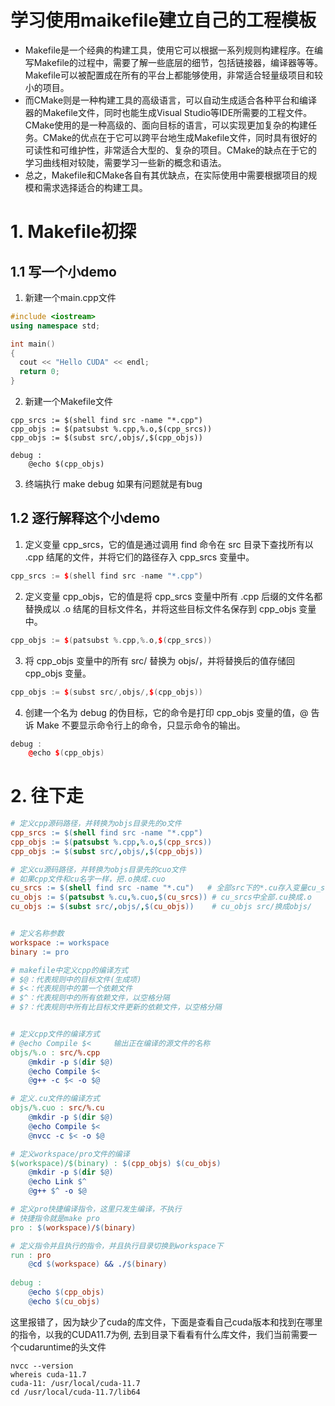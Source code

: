 # 学习使用maikefile建立自己的工程模板
- Makefile是一个经典的构建工具，使用它可以根据一系列规则构建程序。在编写Makefile的过程中，需要了解一些底层的细节，包括链接器，编译器等等。Makefile可以被配置成在所有的平台上都能够使用，非常适合轻量级项目和较小的项目。
- 而CMake则是一种构建工具的高级语言，可以自动生成适合各种平台和编译器的Makefile文件，同时也能生成Visual Studio等IDE所需要的工程文件。CMake使用的是一种高级的、面向目标的语言，可以实现更加复杂的构建任务。CMake的优点在于它可以跨平台地生成Makefile文件，同时具有很好的可读性和可维护性，非常适合大型的、复杂的项目。CMake的缺点在于它的学习曲线相对较陡，需要学习一些新的概念和语法。
- 总之，Makefile和CMake各自有其优缺点，在实际使用中需要根据项目的规模和需求选择适合的构建工具。
# 1. Makefile初探
## 1.1 写一个小demo
1. 新建一个main.cpp文件
```cpp
#include <iostream>
using namespace std;

int main()
{
  cout << "Hello CUDA" << endl;
  return 0;
}
```
2. 新建一个Makefile文件
```
cpp_srcs := $(shell find src -name "*.cpp")
cpp_objs := $(patsubst %.cpp,%.o,$(cpp_srcs))
cpp_objs := $(subst src/,objs/,$(cpp_objs))

debug :
	@echo $(cpp_objs)
```
3. 终端执行 make debug 如果有问题就是有bug

## 1.2 逐行解释这个小demo
1. 定义变量 cpp_srcs，它的值是通过调用 find 命令在 src 目录下查找所有以 .cpp 结尾的文件，并将它们的路径存入 cpp_srcs 变量中。
```cpp
cpp_srcs := $(shell find src -name "*.cpp")
```
2. 定义变量 cpp_objs，它的值是将 cpp_srcs 变量中所有 .cpp 后缀的文件名都替换成以 .o 结尾的目标文件名，并将这些目标文件名保存到 cpp_objs 变量中。
```cpp
cpp_objs := $(patsubst %.cpp,%.o,$(cpp_srcs))
```
3. 将 cpp_objs 变量中的所有 src/ 替换为 objs/，并将替换后的值存储回 cpp_objs 变量。
```cpp
cpp_objs := $(subst src/,objs/,$(cpp_objs))
```
4. 创建一个名为 debug 的伪目标，它的命令是打印 cpp_objs 变量的值，@ 告诉 Make 不要显示命令行上的命令，只显示命令的输出。
```cpp
debug :
    @echo $(cpp_objs)
```

# 2. 往下走
```makefile
# 定义cpp源码路径，并转换为objs目录先的o文件
cpp_srcs := $(shell find src -name "*.cpp")    
cpp_objs := $(patsubst %.cpp,%.o,$(cpp_srcs))
cpp_objs := $(subst src/,objs/,$(cpp_objs))

# 定义cu源码路径，并转换为objs目录先的cuo文件
# 如果cpp文件和cu名字一样，把.o换成.cuo
cu_srcs := $(shell find src -name "*.cu")   # 全部src下的*.cu存入变量cu_srcs
cu_objs := $(patsubst %.cu,%.cuo,$(cu_srcs)) # cu_srcs中全部.cu换成.o
cu_objs := $(subst src/,objs/,$(cu_objs))    # cu_objs src/换成objs/


# 定义名称参数
workspace := workspace 
binary := pro

# makefile中定义cpp的编译方式
# $@：代表规则中的目标文件(生成项)
# $<：代表规则中的第一个依赖文件
# $^：代表规则中的所有依赖文件，以空格分隔
# $?：代表规则中所有比目标文件更新的依赖文件，以空格分隔


# 定义cpp文件的编译方式
# @echo Compile $<     输出正在编译的源文件的名称
objs/%.o : src/%.cpp
	@mkdir -p $(dir $@)
	@echo Compile $<        
	@g++ -c $< -o $@ 

# 定义.cu文件的编译方式
objs/%.cuo : src/%.cu
	@mkdir -p $(dir $@)
	@echo Compile $< 
	@nvcc -c $< -o $@

# 定义workspace/pro文件的编译
$(workspace)/$(binary) : $(cpp_objs) $(cu_objs)
	@mkdir -p $(dir $@)
	@echo Link $^
	@g++ $^ -o $@

# 定义pro快捷编译指令，这里只发生编译，不执行
# 快捷指令就是make pro
pro : $(workspace)/$(binary)

# 定义指令并且执行的指令，并且执行目录切换到workspace下
run : pro
	@cd $(workspace) && ./$(binary)
	
debug :
	@echo $(cpp_objs)
	@echo $(cu_objs)
```
这里报错了，因为缺少了cuda的库文件，下面是查看自己cuda版本和找到在哪里的指令，以我的CUDA11.7为例, 去到目录下看看有什么库文件，我们当前需要一个cudaruntime的头文件
```
nvcc --version
whereis cuda-11.7
cuda-11: /usr/local/cuda-11.7
cd /usr/local/cuda-11.7/lib64 
```
